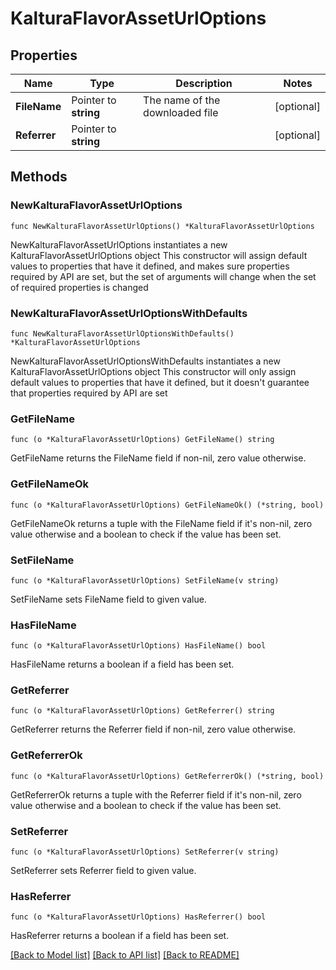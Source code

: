 # KalturaFlavorAssetUrlOptions

## Properties

Name | Type | Description | Notes
------------ | ------------- | ------------- | -------------
**FileName** | Pointer to **string** | The name of the downloaded file | [optional] 
**Referrer** | Pointer to **string** |  | [optional] 

## Methods

### NewKalturaFlavorAssetUrlOptions

`func NewKalturaFlavorAssetUrlOptions() *KalturaFlavorAssetUrlOptions`

NewKalturaFlavorAssetUrlOptions instantiates a new KalturaFlavorAssetUrlOptions object
This constructor will assign default values to properties that have it defined,
and makes sure properties required by API are set, but the set of arguments
will change when the set of required properties is changed

### NewKalturaFlavorAssetUrlOptionsWithDefaults

`func NewKalturaFlavorAssetUrlOptionsWithDefaults() *KalturaFlavorAssetUrlOptions`

NewKalturaFlavorAssetUrlOptionsWithDefaults instantiates a new KalturaFlavorAssetUrlOptions object
This constructor will only assign default values to properties that have it defined,
but it doesn't guarantee that properties required by API are set

### GetFileName

`func (o *KalturaFlavorAssetUrlOptions) GetFileName() string`

GetFileName returns the FileName field if non-nil, zero value otherwise.

### GetFileNameOk

`func (o *KalturaFlavorAssetUrlOptions) GetFileNameOk() (*string, bool)`

GetFileNameOk returns a tuple with the FileName field if it's non-nil, zero value otherwise
and a boolean to check if the value has been set.

### SetFileName

`func (o *KalturaFlavorAssetUrlOptions) SetFileName(v string)`

SetFileName sets FileName field to given value.

### HasFileName

`func (o *KalturaFlavorAssetUrlOptions) HasFileName() bool`

HasFileName returns a boolean if a field has been set.

### GetReferrer

`func (o *KalturaFlavorAssetUrlOptions) GetReferrer() string`

GetReferrer returns the Referrer field if non-nil, zero value otherwise.

### GetReferrerOk

`func (o *KalturaFlavorAssetUrlOptions) GetReferrerOk() (*string, bool)`

GetReferrerOk returns a tuple with the Referrer field if it's non-nil, zero value otherwise
and a boolean to check if the value has been set.

### SetReferrer

`func (o *KalturaFlavorAssetUrlOptions) SetReferrer(v string)`

SetReferrer sets Referrer field to given value.

### HasReferrer

`func (o *KalturaFlavorAssetUrlOptions) HasReferrer() bool`

HasReferrer returns a boolean if a field has been set.


[[Back to Model list]](../README.md#documentation-for-models) [[Back to API list]](../README.md#documentation-for-api-endpoints) [[Back to README]](../README.md)


